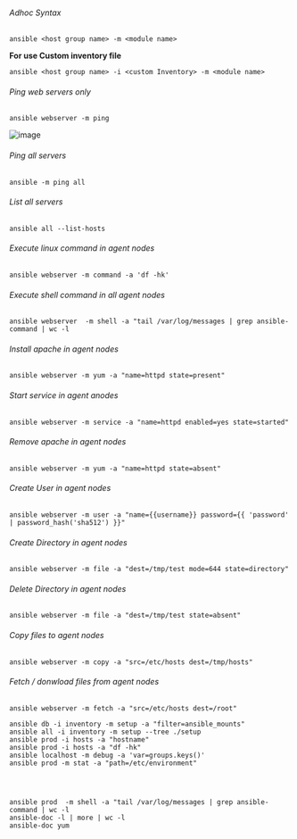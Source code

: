 ###### Adhoc Syntax
```
ansible <host group name> -m <module name>
```
**For use Custom inventory file**
```
ansible <host group name> -i <custom Inventory> -m <module name>
```
###### Ping web servers only

```
ansible webserver -m ping 
```
![image](https://user-images.githubusercontent.com/96326288/210489066-5143e01e-da1f-44b8-9314-09b6e3af4ba7.png)

###### Ping all servers 
```
ansible -m ping all
```

###### List all servers 
```
ansible all --list-hosts
```

###### Execute linux command in agent nodes 
```
ansible webserver -m command -a 'df -hk'
```

###### Execute shell command in all agent nodes
```
ansible webserver  -m shell -a "tail /var/log/messages | grep ansible-command | wc -l 
```

###### Install apache in agent nodes 
```
ansible webserver -m yum -a "name=httpd state=present"
```


###### Start service in agent anodes
```
ansible webserver -m service -a "name=httpd enabled=yes state=started"
```

###### Remove apache in agent nodes 
```
ansible webserver -m yum -a "name=httpd state=absent"
```

###### Create User in agent nodes
```
ansible webserver -m user -a "name={{username}} password={{ 'password' | password_hash('sha512') }}"
```

###### Create Directory in agent nodes
```
ansible webserver -m file -a "dest=/tmp/test mode=644 state=directory"
```

###### Delete Directory in agent nodes
```
ansible webserver -m file -a "dest=/tmp/test state=absent"
```

###### Copy files to agent nodes
```
ansible webserver -m copy -a "src=/etc/hosts dest=/tmp/hosts"
```

###### Fetch / donwload files from agent nodes
```
ansible webserver -m fetch -a "src=/etc/hosts dest=/root"
```



```
ansible db -i inventory -m setup -a "filter=ansible_mounts"
ansible all -i inventory -m setup --tree ./setup
ansible prod -i hosts -a "hostname"
ansible prod -i hosts -a "df -hk"
ansible localhost -m debug -a 'var=groups.keys()'
ansible prod -m stat -a "path=/etc/environment"




ansible prod  -m shell -a "tail /var/log/messages | grep ansible-command | wc -l 
ansible-doc -l | more | wc -l
ansible-doc yum
```
